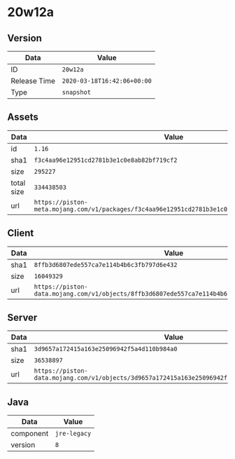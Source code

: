 # 20w12a

## Version

|**Data**        | **Value**                 |
|----------------|-------------------------|
| ID   | ```20w12a```   |
| Release Time   | ```2020-03-18T16:42:06+00:00```   |
| Type   | ```snapshot```   |

## Assets

|**Data**        | **Value**                 |
|----------------|-------------------------|
| id   | ```1.16```   |
| sha1   | ```f3c4aa96e12951cd2781b3e1c0e8ab82bf719cf2```   |
| size   | ```295227```   |
| total size  | ```334438503```  |
| url       | ```https://piston-meta.mojang.com/v1/packages/f3c4aa96e12951cd2781b3e1c0e8ab82bf719cf2/1.16.json``` |

## Client

|**Data**        | **Value**                 |
|----------------|-------------------------|
| sha1   | ```8ffb3d6807ede557ca7e114b4b6c3fb797d6e432```   |
| size   | ```16049329```   |
| url       | ```https://piston-data.mojang.com/v1/objects/8ffb3d6807ede557ca7e114b4b6c3fb797d6e432/client.jar``` |

## Server

|**Data**        | **Value**                 |
|----------------|-------------------------|
| sha1   | ```3d9657a172415a163e25096942f5a4d110b984a0```   |
| size   | ```36538897```   |
| url       | ```https://piston-data.mojang.com/v1/objects/3d9657a172415a163e25096942f5a4d110b984a0/server.jar``` |

## Java

|**Data**        | **Value**                 |
|----------------|-------------------------|
| component   | ```jre-legacy```   |
| version   | ```8```   |